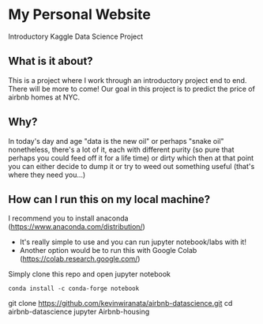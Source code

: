 # My Personal Website

Introductory Kaggle Data  Science Project

## What is it about?
This is a project where I work through an introductory project end to end. There will be more to come! 
Our goal in this project is to predict the price of airbnb homes at NYC.

## Why?
In today's day and age "data is the new oil" or perhaps "snake oil" nonetheless, there's a lot of it, each with different purity (so pure that perhaps you could feed off it for a life time) or dirty which then at that point you can either decide to dump it or try to weed out something useful (that's where they need you...)

## How can I run this on my local machine? 
I recommend you to install anaconda (https://www.anaconda.com/distribution/)
- It's really simple to  use and you can run jupyter notebook/labs with it!
- Another option would be to run this with Google Colab (https://colab.research.google.com/)

Simply clone this repo and open jupyter notebook 
``` 
conda install -c conda-forge notebook
``` 
git clone https://github.com/kevinwiranata/airbnb-datascience.git
cd airbnb-datascience
jupyter Airbnb-housing
```
